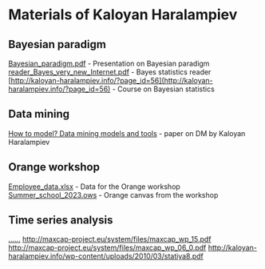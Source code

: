 # Materials of Kaloyan Haralampiev  

## Bayesian paradigm  
[Bayesian_paradigm.pdf](Bayesian_paradigm.pdf) - Presentation on Bayesian paradigm     
[reader_Bayes_very_new_Internet.pdf](reader_Bayes_very_new_Internet.pdf) - Bayes statistics reader   
[http://kaloyan-haralampiev.info/?page_id=56](http://kaloyan-haralampiev.info/?page_id=56) - Course on Bayesian statistics   

## Data mining  
[How to model? Data mining models and tools](KH_SAI-10dec.pdf) - paper on DM by Kaloyan Haralampiev   

## Orange workshop  
[Employee_data.xlsx](Employee_data.xlsx) - Data for the Orange workshop   
[Summer_school_2023.ows](Summer_school_2023.ows) - Orange canvas from the workshop   

## Time series analysis  



[......](160887.pdf)
http://maxcap-project.eu/system/files/maxcap_wp_15.pdf
http://maxcap-project.eu/system/files/maxcap_wp_06_0.pdf
http://kaloyan-haralampiev.info/wp-content/uploads/2010/03/statiya8.pdf

